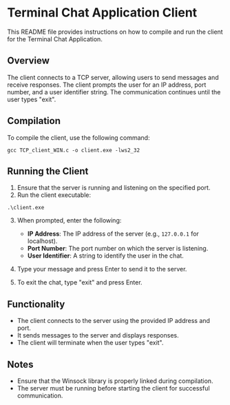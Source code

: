 # Terminal Chat Application Client

This README file provides instructions on how to compile and run the client for the Terminal Chat Application.

## Overview

The client connects to a TCP server, allowing users to send messages and receive responses. The client prompts the user for an IP address, port number, and a user identifier string. The communication continues until the user types "exit".

## Compilation

To compile the client, use the following command:

```
gcc TCP_client_WIN.c -o client.exe -lws2_32
```

## Running the Client

1. Ensure that the server is running and listening on the specified port.
2. Run the client executable:

```
.\client.exe
```

3. When prompted, enter the following:
   - **IP Address**: The IP address of the server (e.g., `127.0.0.1` for localhost).
   - **Port Number**: The port number on which the server is listening.
   - **User Identifier**: A string to identify the user in the chat.

4. Type your message and press Enter to send it to the server.
5. To exit the chat, type "exit" and press Enter.

## Functionality

- The client connects to the server using the provided IP address and port.
- It sends messages to the server and displays responses.
- The client will terminate when the user types "exit".

## Notes

- Ensure that the Winsock library is properly linked during compilation.
- The server must be running before starting the client for successful communication.